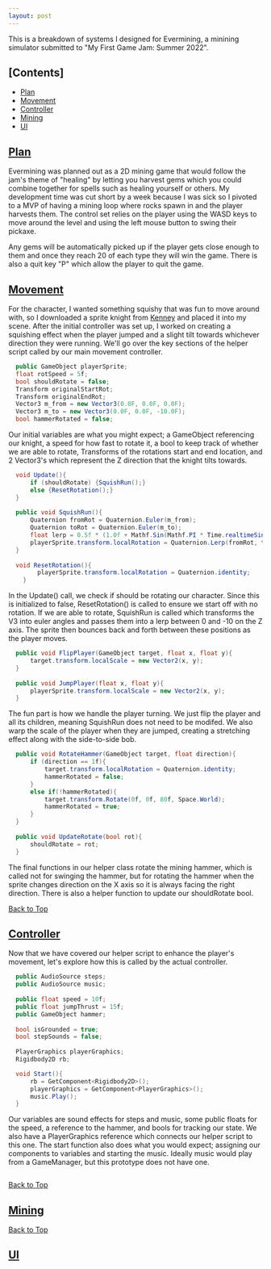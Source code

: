```yaml
---
layout: post
---
```


This is a breakdown of systems I designed for Evermining, a minining simulator submitted to "My First Game Jam: Summer 2022".

## [Contents]
- [Plan](#plan)
- [Movement](#movement)
- [Controller](#controller)
- [Mining](#mining)
- [UI](#UI)


## [Plan](#plan)

Evermining was planned out as a 2D mining game that would follow the jam's theme of "healing" by letting you harvest gems which you could combine together for spells such as healing yourself or others. My development time was cut short by a week because I was sick so I pivoted to a MVP of having a mining loop where rocks spawn in and the player harvests them. The control set relies on the player using the WASD keys to move around the level and using the left mouse button to swing their pickaxe. 

Any gems will be automatically picked up if the player gets close enough to them and once they reach 20 of each type they will win the game. There is also a quit key "P" which allow the player to quit the game. 

## [Movement](#movement)

For the character, I wanted something squishy that was fun to move around with, so I downloaded a sprite knight from [Kenney](https://kenney.nl/assets/tiny-dungeon) and placed it into my scene. After the initial controller was set up, I worked on creating a squishing effect when the player jumped and a slight tilt towards whichever direction they were running. We'll go over the key sections of the helper script called by our main movement controller.

```c#
  public GameObject playerSprite;
  float rotSpeed = 5f;
  bool shouldRotate = false;
  Transform originalStartRot;
  Transform originalEndRot;
  Vector3 m_from = new Vector3(0.0F, 0.0F, 0.0F);
  Vector3 m_to = new Vector3(0.0F, 0.0F, -10.0F);
  bool hammerRotated = false;
```
Our initial variables are what you might expect; a GameObject referencing our knight, a speed for how fast to rotate it, a bool to keep track of whether we are able to rotate, Transforms of the rotations start and end location, and 2 Vector3's which represent the Z direction that the knight tilts towards.


```c#
  void Update(){
      if (shouldRotate) {SquishRun();}
      else {ResetRotation();}
  } 
  
  public void SquishRun(){
      Quaternion fromRot = Quaternion.Euler(m_from);
      Quaternion toRot = Quaternion.Euler(m_to);
      float lerp = 0.5f * (1.0f + Mathf.Sin(Mathf.PI * Time.realtimeSinceStartup * rotSpeed));
      playerSprite.transform.localRotation = Quaternion.Lerp(fromRot, toRot, lerp);
  }
  
  void ResetRotation(){
        playerSprite.transform.localRotation = Quaternion.identity;
    }
```
In the Update() call, we check if should be rotating our character. Since this is initialized to false, ResetRotation() is called to ensure we start off with no rotation. If we are able to rotate, SquishRun is called which transforms the V3 into euler angles and passes them into a lerp between 0 and -10 on the Z axis. The sprite then bounces back and forth between these positions as the player moves.


```c#
  public void FlipPlayer(GameObject target, float x, float y){
      target.transform.localScale = new Vector2(x, y);
  }
  
  public void JumpPlayer(float x, float y){
      playerSprite.transform.localScale = new Vector2(x, y);
  }
```
The fun part is how we handle the player turning. We just flip the player and all its children, meaning SquishRun does not need to be modifed. We also warp the scale of the player when they are jumped, creating a stretching effect along with the side-to-side bob.


```c#
  public void RotateHammer(GameObject target, float direction){
      if (direction == 1f){
          target.transform.localRotation = Quaternion.identity;
          hammerRotated = false;
      }
      else if(!hammerRotated){
          target.transform.Rotate(0f, 0f, 80f, Space.World);
          hammerRotated = true;
      }
  }
  
  public void UpdateRotate(bool rot){
      shouldRotate = rot;
  }
```
The final functions in our helper class rotate the mining hammer, which is called not for swinging the hammer, but for rotating the hammer when the sprite changes direction on the X axis so it is always facing the right direction. There is also a helper function to update our shouldRotate bool. 

[Back to Top](#contents)

## [Controller](#controller)

Now that we have covered our helper script to enhance the player's movement, let's explore how this is called by the actual controller. 

```c#
  public AudioSource steps;
  public AudioSource music;
  
  public float speed = 10f;
  public float jumpThrust = 15f;
  public GameObject hammer;
  
  bool isGrounded = true;
  bool stepSounds = false;
  
  PlayerGraphics playerGraphics;
  Rigidbody2D rb;

  void Start(){
      rb = GetComponent<Rigidbody2D>();
      playerGraphics = GetComponent<PlayerGraphics>();
      music.Play();
  }
```
Our variables are sound effects for steps and music, some public floats for the speed, a reference to the hammer, and bools for tracking our state. We also have a PlayerGraphics reference which connects our helper script to this one. The start function also does what you would expect; assigning our components to variables and starting the music. Ideally music would play from a GameManager, but this prototype does not have one.

```c#


```
[Back to Top](#contents)

## [Mining](#mining)

[Back to Top](#contents)

## [UI](#UI)

